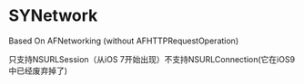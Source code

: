 # SYNetwork
Based On AFNetworking (without AFHTTPRequestOperation)

只支持NSURLSession（从iOS 7开始出现）不支持NSURLConnection(它在iOS9中已经废弃掉了)

